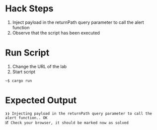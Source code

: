 # Hack Steps

1. Inject payload in the returnPath query parameter to call the alert function
2. Observe that the script has been executed

# Run Script

1. Change the URL of the lab
2. Start script

```
~$ cargo run
```

# Expected Output

```
❯❯ Injecting payload in the returnPath query parameter to call the alert function.. OK
🗹 Check your browser, it should be marked now as solved
```
